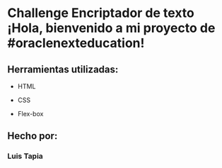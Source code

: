 # Challenge Encriptador de texto ¡Hola, bienvenido a mi proyecto de #oraclenexteducation!

## Herramientas utilizadas:

* HTML

* CSS

* Flex-box

## Hecho por:

### Luis Tapia
